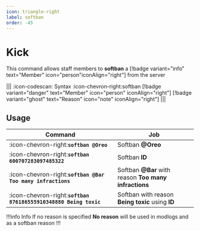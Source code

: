```yaml
---
icon: triangle-right
label: softban
order: -45
---
```


# Kick

This command allows staff members to **softban** a [!badge variant="info" text="Member" icon="person"iconAlign="right"] from the server

||| :icon-codescan: Syntax
:icon-chevron-right:softban [!badge variant="danger" text="Member" icon="person" iconAlign="right"] [!badge variant="ghost" text="Reason" icon="note" iconAlign="right"]
|||

## Usage

| Command                                                          | Job                                                   |
| ---------------------------------------------------------------- | ----------------------------------------------------- |
| :icon-chevron-right:**`softban @Oreo`**                          | Softban **@Oreo**                                     |
| :icon-chevron-right:**`softban 600707283097485322`**             | Softban **ID**                                        |
| :icon-chevron-right:**`softban @Bar Too many infractions`**      | Softban **@Bar** with reason **Too many infractions** |
| :icon-chevron-right:**`softban 876186555910348880 Being toxic`** | Softban with reason **Being toxic** using **ID**      |

!!!info Info
If no reason is specified **No reason** will be used in modlogs and as a softban reason
!!!
